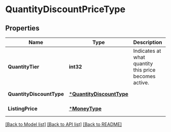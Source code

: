 # QuantityDiscountPriceType

## Properties
Name | Type | Description | Notes
------------ | ------------- | ------------- | -------------
**QuantityTier** | **int32** | Indicates at what quantity this price becomes active. | [default to null]
**QuantityDiscountType** | [***QuantityDiscountType**](QuantityDiscountType.md) |  | [default to null]
**ListingPrice** | [***MoneyType**](MoneyType.md) |  | [default to null]

[[Back to Model list]](../README.md#documentation-for-models) [[Back to API list]](../README.md#documentation-for-api-endpoints) [[Back to README]](../README.md)

